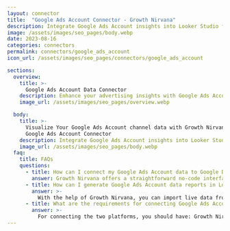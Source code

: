 ```yaml
---
layout: connector
title:  "Google Ads Account Connector - Growth Nirvana"
description: Integrate Google Ads Account insights into Looker Studio for comprehensive advertising analytics that guide your campaign strategies.
image: /assets/images/seo_pages/body.webp
date: 2023-08-16
categories: connectors
permalink: connectors/google_ads_account
icon_url: /assets/images/seo_pages/connectors/google_ads_account

sections:
  overview:
    title: >-
      Google Ads Account Data Connector
    description: Enhance your advertising insights with Google Ads Account integration. Seamlessly merge account-level ad data from Google Ads with Looker Studio's analytical prowess, unlocking insights that shape ad strategies, customer engagement, and campaign performance.
    image_url: /assets/images/seo_pages/overview.webp

  body:
    title: >-
      Visualize Your Google Ads Account channel data with Growth Nirvana's
      Google Ads Account Connector
    description: Integrate Google Ads Account insights into Looker Studio for comprehensive advertising analytics that guide your campaign strategies.
    image_url: /assets/images/seo_pages/body.webp
  faq:
    title: FAQs
    questions:
      - title: How can I connect my Google Ads Account data to Google Data Studio/Looker Studio?
        answer: Growth Nirvana offers a straightforward no-code interface to connect to Google Ads Account data sources.
      - title: How can I generate Google Ads Account data reports in Looker Studio?
        answer: >-
          With the help of Growth Nirvana, you can import live data from Google Ads Account into Looker Studio. These data can be viewed in charts, tables, and dashboards to generate branded reports that can be shared instantly.
      - title: What are the requirements for connecting Google Ads Account and Looker Studio?
        answer: >-
          For connecting the two platforms, you should have: Growth Nirvana Account and Google Ads Account Ads Account
---
```

